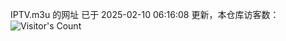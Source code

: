 IPTV.m3u 的网址 已于 2025-02-10 06:16:08 更新，本仓库访客数：![Visitor's Count](https://profile-counter.glitch.me/hero1898_tv/count.svg)
